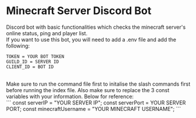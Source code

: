 # Minecraft Server Discord Bot
Discord bot with basic functionalities which checks the minecraft server's online status, ping and player list.
<br>
If you want to use this bot, you will need to add a .env file and add the following:
<br>
```
TOKEN = YOUR BOT TOKEN
GUILD_ID = SERVER ID
CLIENT_ID = BOT ID
```
<br>
Make sure to run the command file first to initalise the slash commands first before running the index file. Also make sure to replace the 3 const variables with your information. Below for reference:
<br>
```
const serverIP = "YOUR SERVER IP";
const serverPort = YOUR SERVER PORT;
const minecraftUsername = "YOUR MINECRAFT USERNAME";
```
<br>